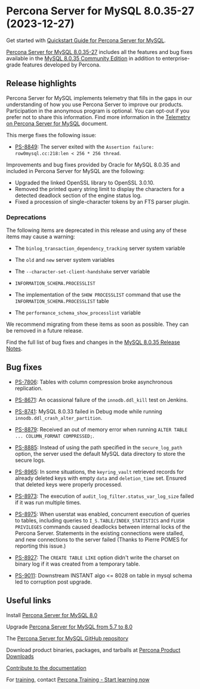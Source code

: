 # Percona Server for MySQL 8.0.35-27 (2023-12-27)

Get started with [Quickstart Guide for Percona Server for MySQL](../quickstart-overview.md).

[Percona Server for MySQL 8.0.35-27](https://www.percona.com/software/mysql-database/percona-server) includes all the features and bug fixes available in the
[MySQL 8.0.35 Community Edition](https://dev.mysql.com/doc/relnotes/mysql/8.0/en/news-8-0-35.html) in addition to enterprise-grade features developed by Percona.

## Release highlights

Percona Server for MySQL implements telemetry that fills in the gaps in our understanding of how you use Percona Server to improve our products. Participation in the anonymous program is optional. You can opt-out if you prefer not to share this information. Find more information in the [Telemetry on Percona Server for MySQL](../telemetry.md) document.

This merge fixes the following issue:

* [PS-8849](https://jira.percona.com/browse/PS-8849): The server exited with the `Assertion failure: row0mysql.cc:218:len < 256 * 256 thread`.

Improvements and bug fixes provided by Oracle for MySQL 8.0.35 and included in Percona Server for MySQL are the following:

* Upgraded the linked OpenSSL library to OpenSSL 3.0.10.
* Removed the printed query string limit to display the characters for a detected deadlock section of the engine status log.
* Fixed a procession of single-character tokens by an FTS parser plugin.

### Deprecations

The following items are deprecated in this release and using any of these items may cause a warning:

* The `binlog_transaction_dependency_tracking` server system variable

* The `old` and `new` server system variables

* The `--character-set-client-handshake` server variable

* `INFORMATION_SCHEMA.PROCESSLIST`
  
* The implementation of the `SHOW PROCESSLIST` command that use the `INFORMATION_SCHEMA.PROCESSLIST` table

* The `performance_schema_show_processlist` variable

We recommend migrating from these items as soon as possible. They can be removed in a future release.

Find the full list of bug fixes and changes in the [MySQL 8.0.35 Release Notes](https://dev.mysql.com/doc/relnotes/mysql/8.0/en/news-8-0-35.html).

## Bug fixes

* [PS-7806](https://jira.percona.com/browse/PS-7806): Tables with column compression broke asynchronous replication.

* [PS-8671](https://jira.percona.com/browse/PS-8671): An ocassional failure of the `innodb.ddl_kill` test on Jenkins.

* [PS-8741](https://jira.percona.com/browse/PS-8741): MySQL 8.0.33 failed in Debug mode while running `innodb.ddl_crash_alter_partition`.

* [PS-8879](https://jira.percona.com/browse/PS-8879): Received an out of memory error when running `ALTER TABLE ... COLUMN_FORMAT COMPRESSED;`.

* [PS-8885](https://perconadev.atlassian.net/browse/PS-8885): Instead of using the path specified in the `secure_log_path` option, the server used the default MySQL data directory to store the secure logs.

* [PS-8965](https://jira.percona.com/browse/PS-8965): In some situations, the `keyring_vault` retrieved records for already deleted keys with empty `data` and `deletion_time` set. Ensured that deleted keys were properly processed.

* [PS-8973](https://jira.percona.com/browse/PS-8973): The execution of `audit_log_filter.status_var_log_size` failed if it was run multiple times.

* [PS-8975](https://jira.percona.com/browse/PS-8975): When userstat was enabled, concurrent execution of queries to tables, including queries to `I_S.TABLE/INDEX_STATISTICS` and `FLUSH PRIVILEGES` commands caused deadlocks between internal locks of the Percona Server. Statements in the existing connections were stalled, and new connections to the server failed (Thanks to Pierre POMES for reporting this issue.)

* [PS-8927](https://perconadev.atlassian.net/browse/PS-8927): The `CREATE TABLE LIKE` option didn't write the charset on binary log if it was created from a temporary table.

* [PS-9011](https://perconadev.atlassian.net/browse/PS-9011): Downstream INSTANT algo <= 8028 on table in mysql schema led to corruption post upgrade.

## Useful links

Install [Percona Server for MySQL 8.0](https://docs.percona.com/percona-server/8.0/installation.html)

Upgrade [Percona Server for MySQL from 5.7 to 8.0](https://docs.percona.com/percona-server/8.0/upgrading_guide.html)

The [Percona Server for MySQL GitHub repository](https://github.com/percona/percona-server)

Download product binaries, packages, and tarballs at [Percona Product Downloads](https://www.percona.com/downloads)

[Contribute to the documentation](https://github.com/percona/psmysql-docs/blob/8.0/contributing.md)

For [training](https://www.percona.com/training), contact [Percona Training - Start learning now](https://learn.percona.com/contact-me)
